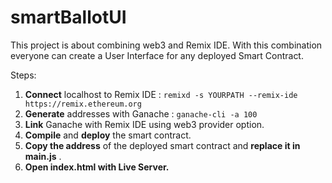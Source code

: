 # smartBallotUI

This project is about combining web3 and Remix IDE. With this combination everyone can create a User Interface for any deployed Smart Contract.

Steps:
1. **Connect** localhost to Remix IDE : `remixd -s YOURPATH --remix-ide https://remix.ethereum.org`
2. **Generate** addresses with Ganache : `ganache-cli -a 100`
3. **Link** Ganache with Remix IDE using web3 provider option.
4. **Compile** and **deploy** the smart contract.
5. **Copy the address** of the deployed smart contract and **replace it in main.js** .
7. **Open index.html with Live Server.**
